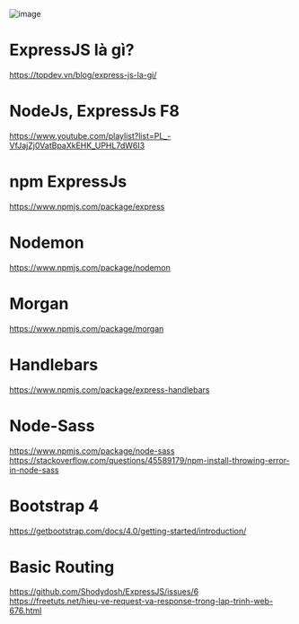 ![image](https://user-images.githubusercontent.com/87895460/185844518-01060409-c8f1-4715-a7d5-529f158a01f7.png)

# ExpressJS là gì?
https://topdev.vn/blog/express-js-la-gi/

# NodeJs, ExpressJs F8
https://www.youtube.com/playlist?list=PL_-VfJajZj0VatBpaXkEHK_UPHL7dW6I3

# npm ExpressJs
https://www.npmjs.com/package/express

# Nodemon
https://www.npmjs.com/package/nodemon

# Morgan
https://www.npmjs.com/package/morgan

# Handlebars
https://www.npmjs.com/package/express-handlebars

# Node-Sass
https://www.npmjs.com/package/node-sass \
https://stackoverflow.com/questions/45589179/npm-install-throwing-error-in-node-sass

# Bootstrap 4
https://getbootstrap.com/docs/4.0/getting-started/introduction/

# Basic Routing
https://github.com/Shodydosh/ExpressJS/issues/6 \
https://freetuts.net/hieu-ve-request-va-response-trong-lap-trinh-web-676.html
